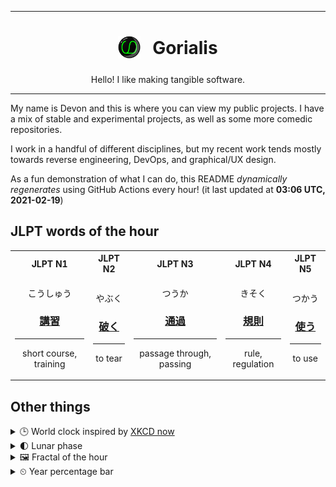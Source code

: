 ***

<h1 align="center">
<sub>
    <img src="readme/resources/avatar.png" height="36">
</sub>
&nbsp;
Gorialis
</h1>
<p align="center">
Hello! I like making tangible software.
</p>

***

My name is Devon and this is where you can view my public projects. I have a mix of stable and experimental projects, as well as some more comedic repositories.

I work in a handful of different disciplines, but my recent work tends mostly towards reverse engineering, DevOps, and graphical/UX design.

As a fun demonstration of what I can do, this README *dynamically regenerates* using GitHub Actions every hour! (it last updated at **03:06 UTC, 2021-02-19**)

<h2>JLPT words of the hour</h2>
<table>
    <tr>
        <th>JLPT N1</th>
        <th>JLPT N2</th>
        <th>JLPT N3</th>
        <th>JLPT N4</th>
        <th>JLPT N5</th>
    </tr>
    <tr>
        <td>
            <p align="center">こうしゅう</p>
            <h3 align="center"><b><a href="https://jisho.org/search/%E8%AC%9B%E7%BF%92">講習</a></b></h3>
            <hr>
            <p align="center">short course,<wbr> training</p>
        </td>
        <td>
            <p align="center">やぶく</p>
            <h3 align="center"><b><a href="https://jisho.org/search/%E7%A0%B4%E3%81%8F">破く</a></b></h3>
            <hr>
            <p align="center">to tear</p>
        </td>
        <td>
            <p align="center">つうか</p>
            <h3 align="center"><b><a href="https://jisho.org/search/%E9%80%9A%E9%81%8E">通過</a></b></h3>
            <hr>
            <p align="center">passage through,<wbr> passing</p>
        </td>
        <td>
            <p align="center">きそく</p>
            <h3 align="center"><b><a href="https://jisho.org/search/%E8%A6%8F%E5%89%87">規則</a></b></h3>
            <hr>
            <p align="center">rule,<wbr> regulation</p>
        </td>
        <td>
            <p align="center">つかう</p>
            <h3 align="center"><b><a href="https://jisho.org/search/%E4%BD%BF%E3%81%86">使う</a></b></h3>
            <hr>
            <p align="center">to use</p>
        </td>
    </tr>
</table>

<h2>Other things</h2>
<details>
<summary>🕒  World clock inspired by <a href="https://xkcd.com/now">XKCD now</a></summary>

> <img src="generated/now.png" width="512">

</details>
<details>
<summary>🌓 Lunar phase</summary>

The moon is approximately 27.07% through its phase (First Quarter).

</details>
<details>
<summary>&#x1f5bc; Fractal of the hour</summary>

> <img src="generated/fractal.png" width="512">

</details>
<details>
<summary>&#x23f2; Year percentage bar</summary>
<pre><code>2021 [██▁▁▁▁▁▁▁▁▁▁▁▁▁▁▁▁▁▁] 13.46%</code></pre>
</details>
